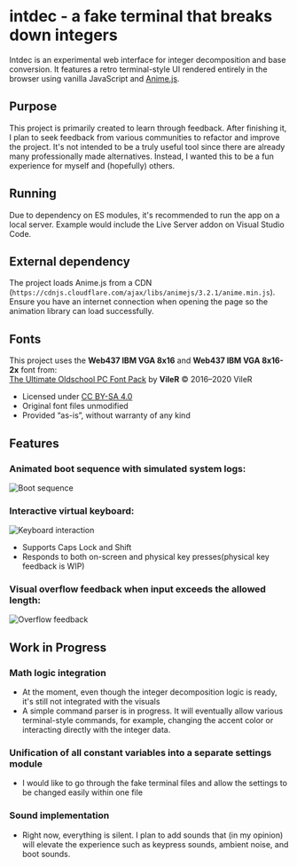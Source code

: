 # intdec - a fake terminal that breaks down integers

Intdec is an experimental web interface for integer decomposition and base conversion. It features a retro terminal-style UI rendered entirely in the browser using vanilla JavaScript and [Anime.js](https://animejs.com/).

## Purpose
This project is primarily created to learn through feedback. After finishing it, I plan to seek feedback from various communities to refactor and improve the project. It's not intended to be a truly useful tool since there are already many professionally made alternatives. Instead, I wanted this to be a fun experience for myself and (hopefully) others.

## Running

Due to dependency on ES modules, it's recommended to run the app on a local server. Example would include the Live Server addon on Visual Studio Code.

## External dependency

The project loads Anime.js from a CDN (`https://cdnjs.cloudflare.com/ajax/libs/animejs/3.2.1/anime.min.js`). Ensure you have an internet connection when opening the page so the animation library can load successfully.

## Fonts

This project uses the **Web437 IBM VGA 8x16** and **Web437 IBM VGA 8x16-2x** font from:  
[The Ultimate Oldschool PC Font Pack](http://int10h.org/oldschool-pc-fonts/) by **VileR**  © 2016–2020 VileR
- Licensed under [CC BY-SA 4.0](https://creativecommons.org/licenses/by-sa/4.0/)
- Original font files unmodified
- Provided “as-is”, without warranty of any kind

## Features

### Animated boot sequence with simulated system logs:
  ![Boot sequence](https://github.com/user-attachments/assets/74b24d84-8bd8-475b-a644-277e9a825d68)

### Interactive virtual keyboard:
![Keyboard interaction](https://github.com/user-attachments/assets/fc1b0a05-5ce3-4286-8e1f-a9ef300ddab0)
  - Supports Caps Lock and Shift
  - Responds to both on-screen and physical key presses(physical key feedback is WIP)  

### Visual overflow feedback when input exceeds the allowed length:  
  ![Overflow feedback](https://github.com/user-attachments/assets/ef3db137-b01f-4ce0-9561-0cddc1832f75)

## Work in Progress

### Math logic integration
- At the moment, even though the integer decomposition logic is ready, it's still not integrated with the visuals
- A simple command parser is in progress. It will eventually allow various terminal-style commands, for example, changing the accent color or interacting directly with the integer data.

### Unification of all constant variables into a separate settings module
- I would like to go through the fake terminal files and allow the settings to be changed easily within one file

### Sound implementation
- Right now, everything is silent. I plan to add sounds that (in my opinion) will elevate the experience such as keypress sounds, ambient noise, and boot sounds.

